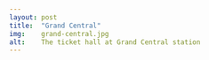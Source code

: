 ```yaml
---
layout: post
title:  "Grand Central"
img:    grand-central.jpg
alt:	The ticket hall at Grand Central station
---
```

